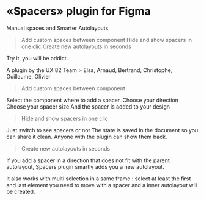 # «Spacers» plugin for Figma

Manual spaces and Smarter Autolayouts  

> Add custom spaces between component
> Hide and show spacers in one clic
> Create new autolayouts in seconds 

Try it, you will be addict.

A plugin by the UX 82 Team > Elsa, Arnaud, Bertrand, Christophe, Guillaume, Olivier


> Add custom spaces between component

Select the component where to add a spacer.
Choose your direction 
Choose your spacer size
And the spacer is added to your design 

> Hide and show spacers in one clic

Just switch to see spacers or not 
The state is saved in the document so you can share it clean. Anyone with the plugin can show them back. 

> Create new autolayouts in seconds 

If you add a spacer in a direction that does not fit with the parent autolayout, Spacers plugin smartly adds you a new autolayout. 

It also works with multi selection in a same frame : select at least the first and last element you need to move with a spacer and a inner autolayout will be created.


